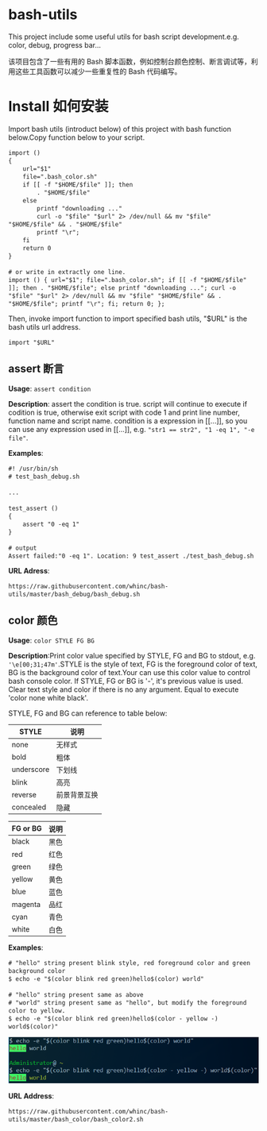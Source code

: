 # bash-utils
This project include some useful utils for bash script development.e.g. color, debug, progress bar...

该项目包含了一些有用的 Bash 脚本函数，例如控制台颜色控制、断言调试等，利用这些工具函数可以减少一些重复性的 Bash 代码编写。

# Install 如何安装

Import bash utils (introduct below) of this project with bash function below.Copy function below to your script.
```
import () 
{ 
    url="$1" 
    file=".bash_color.sh"
    if [[ -f "$HOME/$file" ]]; then 
        . "$HOME/$file"
    else 
        printf "downloading ..."
        curl -o "$file" "$url" 2> /dev/null && mv "$file" "$HOME/$file" && . "$HOME/$file"
        printf "\r"; 
    fi
    return 0 
}

# or write in extractly one line.
import () { url="$1"; file=".bash_color.sh"; if [[ -f "$HOME/$file" ]]; then . "$HOME/$file"; else printf "downloading ..."; curl -o "$file" "$url" 2> /dev/null && mv "$file" "$HOME/$file" && . "$HOME/$file"; printf "\r"; fi; return 0; }; 
```

Then, invoke import function to import specified bash utils, "$URL" is the bash utils url address.

```
import "$URL"
```

## assert 断言

**Usage**: `assert condition`

**Description**: assert the condition is true. script will continue to execute if codition is true, otherwise exit script with code 1 and print line number, function name and script name. condition is a expression in [[...]], so you can use any expression used in [[...]], e.g. `"str1 == str2", "1 -eq 1", "-e file"`.

**Examples**:
```
#! /usr/bin/sh
# test_bash_debug.sh

...

test_assert ()
{
    assert "0 -eq 1"
}

# output
Assert failed:"0 -eq 1". Location: 9 test_assert ./test_bash_debug.sh
```

**URL Adress**: 
```
https://raw.githubusercontent.com/whinc/bash-utils/master/bash_debug/bash_debug.sh
```


## color 颜色

**Usage**: `color STYLE FG BG`

**Description**:Print color value specified by STYLE, FG and BG to stdout, e.g. `'\e[00;31;47m'`.STYLE is the style of text, FG is the foreground color of text, BG is the background color of text.Your can use this color value to control bash console color. If STYLE, FG or BG is '-', it's previous value is used. Clear text style and color if there is no any argument. Equal to execute 'color none white black'.

STYLE, FG and BG can reference to table below:

|STYLE|说明|
|-----|----|
|none|无样式 |
|bold|粗体 |
|underscore|下划线 |
|blink|高亮 |
|reverse|前景背景互换 |
|concealed|隐藏 |

|FG or BG|说明|
|----|-----------|
|black|黑色|
|red|红色 |
|green|绿色|
|yellow|黄色 |
|blue|蓝色|
|magenta |品红 |
|cyan |青色 |
|white|白色 |

**Examples**:
```
# "hello" string present blink style, red foreground color and green background color
$ echo -e "$(color blink red green)hello$(color) world"

# "hello" string present same as above
# "world" string present same as "hello", but modify the foreground color to yellow.
$ echo -e "$(color blink red green)hello$(color - yellow -) world$(color)"
```

![screenshot](https://raw.githubusercontent.com/whinc/bash-utils/master/bash_color/screenshot.png)

**URL Address**:
```
https://raw.githubusercontent.com/whinc/bash-utils/master/bash_color/bash_color2.sh
```
